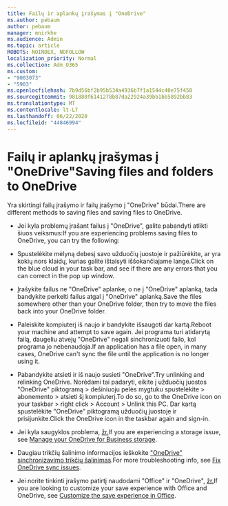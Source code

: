 ```yaml
---
title: Failų ir aplankų įrašymas į "OneDrive"
ms.author: pebaum
author: pebaum
manager: mnirkhe
ms.audience: Admin
ms.topic: article
ROBOTS: NOINDEX, NOFOLLOW
localization_priority: Normal
ms.collection: Adm_O365
ms.custom:
- "9003073"
- "5903"
ms.openlocfilehash: 7b9d56bf2b95b534a4936b7f1a1544c40e75f450
ms.sourcegitcommit: 981880f6141278b87da22924a39bb1bb5892bb83
ms.translationtype: MT
ms.contentlocale: lt-LT
ms.lasthandoff: 06/22/2020
ms.locfileid: "44846994"
---
```

# <a name="saving-files-and-folders-to-onedrive"></a><span data-ttu-id="20010-102">Failų ir aplankų įrašymas į "OneDrive"</span><span class="sxs-lookup"><span data-stu-id="20010-102">Saving files and folders to OneDrive</span></span>

<span data-ttu-id="20010-103">Yra skirtingi failų įrašymo ir failų įrašymo į "OneDrive" būdai.</span><span class="sxs-lookup"><span data-stu-id="20010-103">There are different methods to saving files and saving files to OneDrive.</span></span>

- <span data-ttu-id="20010-104">Jei kyla problemų įrašant failus į "OneDrive", galite pabandyti atlikti šiuos veiksmus:</span><span class="sxs-lookup"><span data-stu-id="20010-104">If you are experiencing problems saving files to OneDrive, you can try the following:</span></span>

- <span data-ttu-id="20010-105">Spustelėkite mėlyną debesį savo užduočių juostoje ir pažiūrėkite, ar yra kokių nors klaidų, kurias galite ištaisyti iššokančiajame lange.</span><span class="sxs-lookup"><span data-stu-id="20010-105">Click on the blue cloud in your task bar, and see if there are any errors that you can correct in the pop up window.</span></span>
- <span data-ttu-id="20010-106">Įrašykite failus ne "OneDrive" aplanke, o ne į "OneDrive" aplanką, tada bandykite perkelti failus atgal į "OneDrive" aplanką.</span><span class="sxs-lookup"><span data-stu-id="20010-106">Save the files somewhere other than your OneDrive folder, then try to move the files back into your OneDrive folder.</span></span>
- <span data-ttu-id="20010-107">Paleiskite kompiuterį iš naujo ir bandykite išsaugoti dar kartą.</span><span class="sxs-lookup"><span data-stu-id="20010-107">Reboot your machine and attempt to save again.</span></span> <span data-ttu-id="20010-108">Jei programa turi atidarytą failą, daugeliu atvejų "OneDrive" negali sinchronizuoti failo, kol programa jo nebenaudoja.</span><span class="sxs-lookup"><span data-stu-id="20010-108">If an application has a file open, in many cases, OneDrive can't sync the file until the application is no longer using it.</span></span>
- <span data-ttu-id="20010-109">Pabandykite atsieti ir iš naujo susieti "OneDrive".</span><span class="sxs-lookup"><span data-stu-id="20010-109">Try unlinking and relinking OneDrive.</span></span> <span data-ttu-id="20010-110">Norėdami tai padaryti, eikite į užduočių juostos "OneDrive" piktogramą > dešiniuoju pelės mygtuku spustelėkite > abonemento > atsieti šį kompiuterį.</span><span class="sxs-lookup"><span data-stu-id="20010-110">To do so, go to the OneDrive icon on your taskbar > right click > Account > Unlink this PC.</span></span> <span data-ttu-id="20010-111">Dar kartą spustelėkite "OneDrive" piktogramą užduočių juostoje ir prisijunkite.</span><span class="sxs-lookup"><span data-stu-id="20010-111">Click the OneDrive icon in the taskbar again and sign-in.</span></span>
- <span data-ttu-id="20010-112">Jei kyla saugyklos problema, [žr.](https://support.microsoft.com/office/31519161-059c-4764-b6f8-f5cd29f7fe68)</span><span class="sxs-lookup"><span data-stu-id="20010-112">If you are experiencing a storage issue, see  [Manage your OneDrive for Business storage](https://support.microsoft.com/office/31519161-059c-4764-b6f8-f5cd29f7fe68).</span></span>
- <span data-ttu-id="20010-113">Daugiau trikčių šalinimo informacijos ieškokite ["OneDrive" sinchronizavimo trikčių šalinimas](https://docs.microsoft.com/alchemyinsights/fix-onedrive-sync-issues).</span><span class="sxs-lookup"><span data-stu-id="20010-113">For more troubleshooting info, see  [Fix OneDrive sync issues](https://docs.microsoft.com/alchemyinsights/fix-onedrive-sync-issues).</span></span>  
- <span data-ttu-id="20010-114">Jei norite tinkinti įrašymo patirtį naudodami "Office" ir "OneDrive", [žr.](https://support.microsoft.com/office/786200a7-f5f2-4d26-a3ae-b78c60dd5d3b)</span><span class="sxs-lookup"><span data-stu-id="20010-114">If you are looking to customize your save experience with Office and OneDrive, see  [Customize the save experience in Office](https://support.microsoft.com/office/786200a7-f5f2-4d26-a3ae-b78c60dd5d3b).</span></span>
